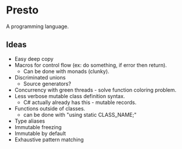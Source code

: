 # Presto
A programming language.

## Ideas
* Easy deep copy
* Macros for control flow (ex: do something, if error then return).
    * Can be done with monads (clunky).
* Discriminated unions
    * Source generators?
* Concurrency with green threads - solve function coloring problem.
* Less verbose mutable class definition syntax.
    * C# actually already has this - mutable records.
* Functions outside of classes.
    * can be done with "using static CLASS_NAME;"
* Type aliases
* Immutable freezing
* Immutable by default
* Exhaustive pattern matching